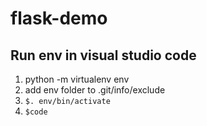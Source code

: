 # flask-demo

## Run env in visual studio code 
1. python -m virtualenv env
2. add env folder to .git/info/exclude
3. ```$. env/bin/activate```
4. ```$code```